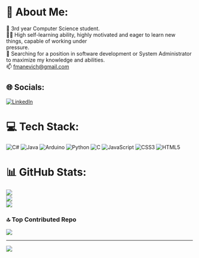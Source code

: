 # 💫 About Me:
🌱  3rd year Computer Science student.<br>💪🏻 High self-learning ability, highly motivated and eager to learn new things, capable of working under<br>pressure.<br>🔎 Searching for a position in software development or System Administrator to maximize my knowledge and abilities.<br>📫 fmanevich@gmail.com


## 🌐 Socials:
[![LinkedIn](https://img.shields.io/badge/LinkedIn-%230077B5.svg?logo=linkedin&logoColor=white)](https://linkedin.com/in/www.linkedin.com/in/fany-manevich) 

# 💻 Tech Stack:
![C#](https://img.shields.io/badge/c%23-%23239120.svg?style=for-the-badge&logo=csharp&logoColor=white) ![Java](https://img.shields.io/badge/java-%23ED8B00.svg?style=for-the-badge&logo=openjdk&logoColor=white) ![Arduino](https://img.shields.io/badge/-Arduino-00979D?style=for-the-badge&logo=Arduino&logoColor=white) ![Python](https://img.shields.io/badge/python-3670A0?style=for-the-badge&logo=python&logoColor=ffdd54) ![C](https://img.shields.io/badge/c-%2300599C.svg?style=for-the-badge&logo=c&logoColor=white) ![JavaScript](https://img.shields.io/badge/javascript-%23323330.svg?style=for-the-badge&logo=javascript&logoColor=%23F7DF1E) ![CSS3](https://img.shields.io/badge/css3-%231572B6.svg?style=for-the-badge&logo=css3&logoColor=white) ![HTML5](https://img.shields.io/badge/html5-%23E34F26.svg?style=for-the-badge&logo=html5&logoColor=white)
# 📊 GitHub Stats:
![](https://github-readme-stats.vercel.app/api?username=FannyManevich&theme=dracula&hide_border=false&include_all_commits=true&count_private=true)<br/>
![](https://github-readme-streak-stats.herokuapp.com/?user=FannyManevich&theme=dracula&hide_border=false)<br/>
![](https://github-readme-stats.vercel.app/api/top-langs/?username=FannyManevich&theme=dracula&hide_border=false&include_all_commits=true&count_private=true&layout=compact)

### 🔝 Top Contributed Repo
![](https://github-contributor-stats.vercel.app/api?username=FannyManevich&limit=5&theme=dark&combine_all_yearly_contributions=true)

---
[![](https://visitcount.itsvg.in/api?id=FannyManevich&icon=0&color=0)](https://visitcount.itsvg.in)

<!-- Proudly created with GPRM ( https://gprm.itsvg.in ) -->
